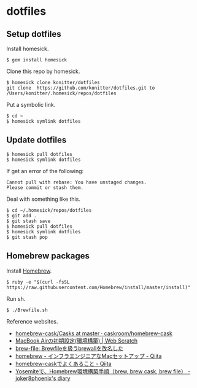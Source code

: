 # dotfiles

## Setup dotfiles

Install homesick.

```
$ gem install homesick
```

Clone this repo by homesick.

```
$ homesick clone konitter/dotfiles
git clone  https://github.com/konitter/dotfiles.git to /Users/konitter/.homesick/repos/dotfiles
```

Put a symbolic link.

```
$ cd ~
$ homesick symlink dotfiles
```

## Update dotfiles

```
$ homesick pull dotfiles
$ homesick symlink dotfiles
```

If get an error of the following:

```
Cannot pull with rebase: You have unstaged changes.
Please commit or stash them.
```

Deal with something like this.

```
$ cd ~/.homesick/repos/dotfiles
$ git add .
$ git stash save
$ homesick pull dotfiles
$ homesick symlink dotfiles
$ git stash pop
```

## Homebrew packages

Install [Homebrew](http://brew.sh).

```
$ ruby -e "$(curl -fsSL https://raw.githubusercontent.com/Homebrew/install/master/install)"
```

Run sh.

```
$ ./Brewfile.sh
```

Reference websites.

- [homebrew-cask/Casks at master · caskroom/homebrew-cask](https://github.com/caskroom/homebrew-cask/tree/master/Casks)
- [MacBook Airの初期設定(環境構築) | Web Scratch](http://efcl.info/2014/12/29/new-mac/)
- [brew-file: Brewfileを扱うbrewallを改名した](http://rcmdnk.github.io/blog/2014/08/26/computer-mac-homebrew/)
- [homebrew - インフラエンジニアなMacセットアップ - Qiita](http://qiita.com/imura81gt/items/860ac6196e571c17b7e1)
- [homebrew-caskでよくあること - Qiita](http://qiita.com/tienlen/items/1a50c7507c8f6454f6c6)
- [Yosemiteで、Homebrew環境構築手順（brew, brew cask, brew file） - joker8phoenix's diary](http://joker.hatenablog.com/entry/2014/11/09/014607)

